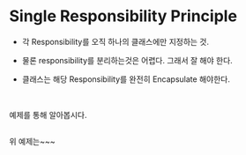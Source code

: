 # Single Responsibility Principle

- 각 Responsibility를 오직 하나의 클래스에만 지정하는 것.

- 물론 responsibility를 분리하는것은 어렵다. 그래서 잘 해야 한다.

- 클래스는 해당 Responsibility를 완전히 Encapsulate 해야한다.

  <br>

예제를 통해 알아봅시다.

```c++

```

위 예제는~~~